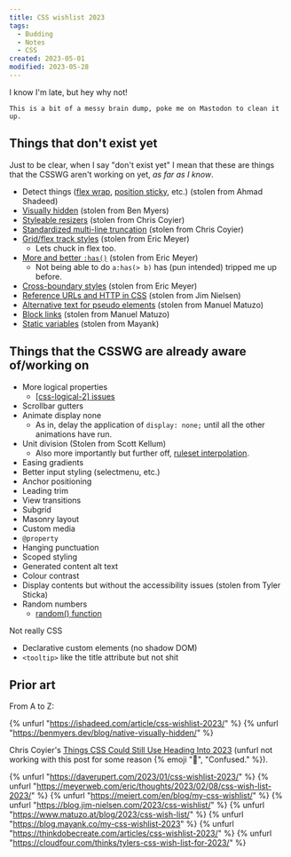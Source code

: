 ```yaml
---
title: CSS wishlist 2023
tags:
  - Budding
  - Notes
  - CSS
created: 2023-05-01
modified: 2023-05-28
---
```


I know I'm late, but hey why not!

~~~ callout **To be polished...**
This is a bit of a messy brain dump, poke me on Mastodon to clean it up.
~~~

## Things that don't exist yet

Just to be clear, when I say "don't exist yet" I mean that these are things that the CSSWG aren't working on yet, *as far as I know*.

- Detect things ([flex wrap](https://ishadeed.com/article/css-wishlist-2023/#flex-wrapping-detection), [position sticky](https://ishadeed.com/article/css-wishlist-2023/#detect-when-sticky-is-active), etc.)  (stolen from Ahmad Shadeed)
- [Visually hidden](https://benmyers.dev/blog/native-visually-hidden/) (stolen from Ben Myers)
- [Styleable resizers](https://chriscoyier.net/2022/12/21/things-css-could-still-use-heading-into-2023/#styleable-resizers) (stolen from Chris Coyier)
- [Standardized multi-line truncation](https://chriscoyier.net/2022/12/21/things-css-could-still-use-heading-into-2023/#standardized-multi-line-truncation) (stolen from Chris Coyier)
- [Grid/flex track styles](https://meyerweb.com/eric/thoughts/2023/02/08/css-wish-list-2023/#grid-track-styles) (stolen from Eric Meyer)
  - Lets chuck in flex too.
- [More and better `:has()`](https://meyerweb.com/eric/thoughts/2023/02/08/css-wish-list-2023/#more-and-better-has) (stolen from Eric Meyer)
  - Not being able to do `a:has(> b)` has (pun intended) tripped me up before.
- [Cross-boundary styles](https://meyerweb.com/eric/thoughts/2023/02/08/css-wish-list-2023/#cross-boundary-styles) (stolen from Eric Meyer)
- [Reference URLs and HTTP in CSS](https://blog.jim-nielsen.com/2023/css-wishlist/#me-reference-urls-and-http-in-css) (stolen from Jim Nielsen)
- [Alternative text for pseudo elements](https://www.matuzo.at/blog/2023/css-wish-list/#alternative-text-for-pseudo-elements) (stolen from Manuel Matuzo)
- [Block links](https://www.matuzo.at/blog/2023/css-wish-list/#block-links) (stolen from Manuel Matuzo)
- [Static variables](https://blog.mayank.co/my-css-wishlist-2023#heading-static-variables) (stolen from Mayank)

## Things that the CSSWG are already aware of/working on
- More logical properties
  - [\[css-logical-2\] issues](https://github.com/w3c/csswg-drafts/labels/css-logical-2)
- Scrollbar gutters
- Animate display none
  - As in, delay the application of `display: none;` until all the other animations have run.
- Unit division (Stolen from Scott Kellum)
  - Also more importantly but further off, [ruleset interpolation](https://css.typetura.com/ruleset-interpolation/explainer/).
- Easing gradients
- Better input styling (selectmenu, etc.)
- Anchor positioning
- Leading trim
- View transitions
- Subgrid
- Masonry layout
- Custom media
- `@property`
- Hanging punctuation
- Scoped styling
- Generated content alt text
- Colour contrast
- Display contents but without the accessibility issues (stolen from Tyler Sticka)
- Random numbers
  - [random() function](https://github.com/w3c/csswg-drafts/issues/2826#issuecomment-1204305712)

Not really CSS
- Declarative custom elements (no shadow DOM)
- `<tooltip>` like the title attribute but not shit

## Prior art

From A to Z:

{% unfurl "https://ishadeed.com/article/css-wishlist-2023/" %}
{% unfurl "https://benmyers.dev/blog/native-visually-hidden/" %}

Chris Coyier's [Things CSS Could Still Use Heading Into 2023](https://chriscoyier.net/2022/12/21/things-css-could-still-use-heading-into-2023/) (unfurl not working with this post for some reason {% emoji "🤔", "Confused." %}).

{% unfurl "https://daverupert.com/2023/01/css-wishlist-2023/" %}
{% unfurl "https://meyerweb.com/eric/thoughts/2023/02/08/css-wish-list-2023/" %}
{% unfurl "https://meiert.com/en/blog/my-css-wishlist/" %}
{% unfurl "https://blog.jim-nielsen.com/2023/css-wishlist/" %}
{% unfurl "https://www.matuzo.at/blog/2023/css-wish-list/" %}
{% unfurl "https://blog.mayank.co/my-css-wishlist-2023" %}
{% unfurl "https://thinkdobecreate.com/articles/css-wishlist-2023/" %}
{% unfurl "https://cloudfour.com/thinks/tylers-css-wish-list-for-2023/" %}
